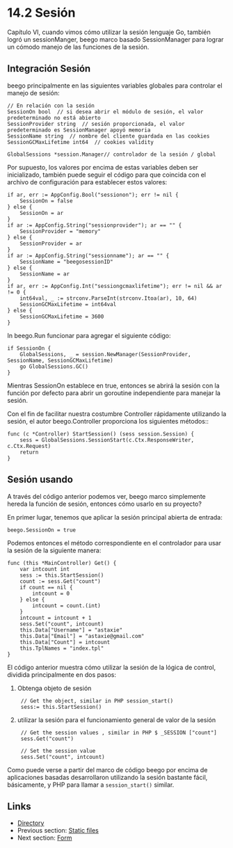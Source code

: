 # 14.2 Sesión

Capítulo VI, cuando vimos cómo utilizar la sesión lenguaje Go, también logró un sessionManger, beego marco basado SessionManager para lograr un cómodo manejo de las funciones de la sesión.

## Integración Sesión

beego principalmente en las siguientes variables globales para controlar el manejo de sesión:

	// En relación con la sesión
	SessionOn bool	// si desea abrir el módulo de sesión, el valor predeterminado no está abierto
	SessionProvider string	// sesión proporcionada, el valor predeterminado es SessionManager apoyó memoria
	SessionName string	// nombre del cliente guardada en las cookies
	SessionGCMaxLifetime int64	// cookies validity

	GlobalSessions *session.Manager// controlador de la sesión / global

Por supuesto, los valores por encima de estas variables deben ser inicializado, también puede seguir el código para que coincida con el archivo de configuración para establecer estos valores:

	if ar, err := AppConfig.Bool("sessionon"); err != nil {
		SessionOn = false
	} else {
		SessionOn = ar
	}
	if ar := AppConfig.String("sessionprovider"); ar == "" {
		SessionProvider = "memory"
	} else {
		SessionProvider = ar
	}
	if ar := AppConfig.String("sessionname"); ar == "" {
		SessionName = "beegosessionID"
	} else {
		SessionName = ar
	}
	if ar, err := AppConfig.Int("sessiongcmaxlifetime"); err != nil && ar != 0 {
		int64val, _ := strconv.ParseInt(strconv.Itoa(ar), 10, 64)
		SessionGCMaxLifetime = int64val
	} else {
		SessionGCMaxLifetime = 3600
	}

In beego.Run  funcionar para agregar el siguiente código:

	if SessionOn {
		GlobalSessions, _ = session.NewManager(SessionProvider, SessionName, SessionGCMaxLifetime)
		go GlobalSessions.GC()
	}

Mientras SessionOn establece en true, entonces se abrirá la sesión con la función por defecto para abrir un goroutine independiente para manejar la sesión.

Con el fin de facilitar nuestra costumbre Controller rápidamente utilizando la sesión, el autor beego.Controller proporciona los siguientes métodos::

	func (c *Controller) StartSession() (sess session.Session) {
		sess = GlobalSessions.SessionStart(c.Ctx.ResponseWriter, c.Ctx.Request)
		return
	}		

## Sesión usando

A través del código anterior podemos ver, beego marco simplemente hereda la función de sesión, entonces cómo usarlo en su proyecto?

En primer lugar, tenemos que aplicar la sesión principal abierta de entrada:

	beego.SessionOn = true


Podemos entonces el método correspondiente en el controlador para usar la sesión de la siguiente manera:

	func (this *MainController) Get() {
		var intcount int
		sess := this.StartSession()
		count := sess.Get("count")
		if count == nil {
			intcount = 0
		} else {
			intcount = count.(int)
		}
		intcount = intcount + 1
		sess.Set("count", intcount)
		this.Data["Username"] = "astaxie"
		this.Data["Email"] = "astaxie@gmail.com"
		this.Data["Count"] = intcount
		this.TplNames = "index.tpl"
	}

El código anterior muestra cómo utilizar la sesión de la lógica de control, dividida principalmente en dos pasos:

1. Obtenga objeto de sesión

		// Get the object, similar in PHP session_start()
		sess:= this.StartSession()

2. utilizar la sesión para el funcionamiento general de valor de la sesión

		// Get the session values , similar in PHP $ _SESSION ["count"]
		sess.Get("count")
		
		// Set the session value
		sess.Set("count", intcount)

Como puede verse a partir del marco de código beego por encima de aplicaciones basadas desarrollaron utilizando la sesión bastante fácil, básicamente, y PHP para llamar a `session_start()` similar.

## Links

- [Directory](preface.md)
- Previous section: [Static files](14.1.md)
- Next section: [Form](14.3.md)
